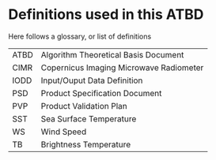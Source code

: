 # Definitions used in this ATBD

Here follows a glossary, or list of definitions

| | |
| --- | --- |
| ATBD | Algorithm Theoretical Basis Document |
| CIMR | Copernicus Imaging Microwave Radiometer |
| IODD | Input/Ouput Data Definition |
| PSD | Product Specification Document |
| PVP | Product Validation Plan |
| SST | Sea Surface Temperature |
| WS  | Wind Speed     | 
| TB | Brightness Temperature |
